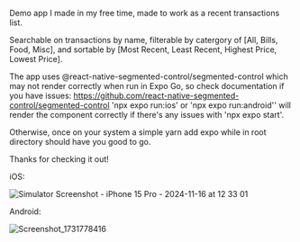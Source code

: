 Demo app I made in my free time, made to work as a recent transactions list.

Searchable on transactions by name, filterable by catergory of [All, Bills, Food, Misc],
and sortable by [Most Recent, Least Recent, Highest Price, Lowest Price].

The app uses @react-native-segmented-control/segmented-control which may not render correctly when run in Expo Go,
so check documentation if you have issues: https://github.com/react-native-segmented-control/segmented-control
'npx expo run:ios' or 'npx expo run:android'' will render the component correctly if there's any issues with 'npx expo start'.

Otherwise, once on your system a simple yarn add expo while in root directory should have you good to go.

Thanks for checking it out!

iOS:

![Simulator Screenshot - iPhone 15 Pro - 2024-11-16 at 12 33 01](https://github.com/user-attachments/assets/828e1031-8983-4e67-8d10-3617773c2a84)



Android: 

![Screenshot_1731778416](https://github.com/user-attachments/assets/dd001c52-7fc7-4436-9314-20d9dfa77cd0)
